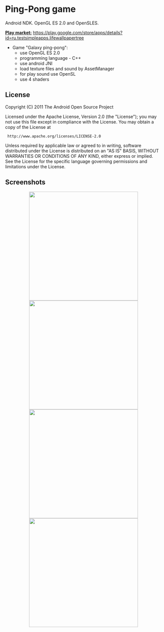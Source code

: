 # Ping-Pong game
Android NDK. OpenGL ES 2.0 and OpenSLES.

<u><b>Play market:</u></b> https://play.google.com/store/apps/details?id=ru.testsimpleapps.lifewallpapertree

- Game "Galaxy ping-pong":
  * use OpenGL ES 2.0
  * programming language - C++
  * use android JNI
  * load texture files and sound by AssetManager
  * for play sound use OpenSL
  * use 4 shaders

## License
  
  Copyright (C) 2011 The Android Open Source Project

  Licensed under the Apache License, Version 2.0 (the "License");
  you may not use this file except in compliance with the License.
  You may obtain a copy of the License at

     http://www.apache.org/licenses/LICENSE-2.0

  Unless required by applicable law or agreed to in writing, software
  distributed under the License is distributed on an "AS IS" BASIS,
  WITHOUT WARRANTIES OR CONDITIONS OF ANY KIND, either express or implied.
  See the License for the specific language governing permissions and
  limitations under the License.
  
  ## Screenshots
<p align="center">
<img src="https://cloud.githubusercontent.com/assets/13707343/22035974/db297d2e-dd02-11e6-8486-3d43ff8d053c.png" width="350"/>
<img src="https://cloud.githubusercontent.com/assets/13707343/22035975/db2ec9aa-dd02-11e6-8485-494ea95fdd88.png" width="350"/>
<img src="https://cloud.githubusercontent.com/assets/13707343/22035973/db27df1e-dd02-11e6-8692-b48fd3e8716b.png" width="350"/>
<img src="https://cloud.githubusercontent.com/assets/13707343/22035972/db271336-dd02-11e6-85a9-e22ea84feab2.png" width="350"/>
</p>
